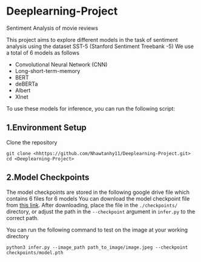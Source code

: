 # Deeplearning-Project

Sentiment Analysis of movie reviews

This project aims to explore different models in the task of sentiment analysis using the dataset SST-5 (Stanford Sentiment Treebank -5) 
We use a total of 6 models as follows
- Convolutional Neural Network (CNN)
- Long-short-term-memory
- BERT
- deBERTa
- Albert
- Xlnet

To use these models for inference, you can run the following script:

## 1.Environment Setup
Clone the repository 
```
git clone <hhttps://github.com/Nhawtanhy11/Deeplearning-Project.git>
cd <Deeplearning-Project>
```

## 2.Model Checkpoints

The model checkpoints  are stored in the following google drive file which contains 6 files for 6 models
You can download the model checkpoint file from [this link](https://drive.google.com/drive/folders/1bStB5XpMiF0uwCB2WM7IkjHLEFZVGm74?usp=drive_link).
After downloading, place the file in the `./checkpoints/` directory, or adjust the path in the `--checkpoint` argument in `infer.py` to the correct path.

You can run the following command to test on the image at your working directory
```
python3 infer.py --image_path path_to_image/image.jpeg --checkpoint checkpoints/model.pth
```
